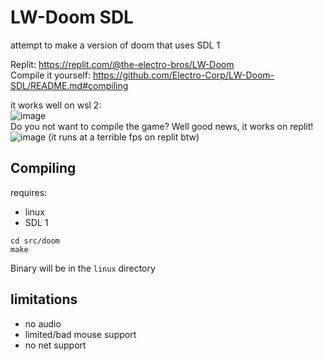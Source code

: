 # LW-Doom SDL
attempt to make a version of doom that uses SDL 1

Replit: https://replit.com/@the-electro-bros/LW-Doom <br>
Compile it yourself: https://github.com/Electro-Corp/LW-Doom-SDL/README.md#compiling

it works well on wsl 2: <br>
![image](https://github.com/Electro-Corp/LW-Doom-SDL/assets/66333305/9cae16de-7cbe-4540-a7b7-706dbb61e0d5)<br>
Do you not want to compile the game? Well good news, it works on replit!
<br>
![image](https://github.com/Electro-Corp/LW-Doom-SDL/assets/66333305/1c06fc83-0fb0-4629-89e2-d3ed79c3c923)
(it runs at a terrible fps on replit btw)
<br>

## Compiling
requires:
* linux
* SDL 1

```
cd src/doom
make
```
Binary will be in the `linux` directory

## limitations
* no audio 
* limited/bad mouse support
* no net support
